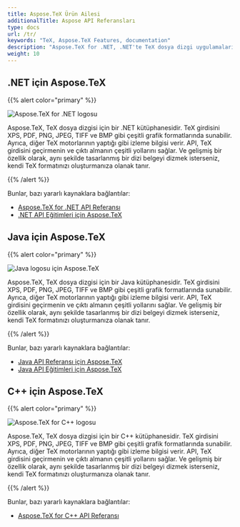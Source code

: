 ```yaml
---
title: Aspose.TeX Ürün Ailesi
additionalTitle: Aspose API Referansları
type: docs
url: /tr/
keywords: "TeX, Aspose.TeX Features, documentation"
description: "Aspose.TeX for .NET, .NET'te TeX dosya dizgi uygulamaları için yüksek performanslı bir kitaplıktır."
weight: 10
---
```


## .NET için Aspose.TeX

{{% alert color="primary" %}}

![Aspose.TeX for .NET logosu](../home_1.png)


Aspose.TeX, TeX dosya dizgisi için bir .NET kütüphanesidir. TeX girdisini XPS, PDF, PNG, JPEG, TIFF ve BMP gibi çeşitli grafik formatlarında sunabilir. Ayrıca, diğer TeX motorlarının yaptığı gibi izleme bilgisi verir. API, TeX girdisini geçirmenin ve çıktı almanın çeşitli yollarını sağlar. Ve gelişmiş bir özellik olarak, aynı şekilde tasarlanmış bir dizi belgeyi dizmek isterseniz, kendi TeX formatınızı oluşturmanıza olanak tanır.

{{% /alert %}}

Bunlar, bazı yararlı kaynaklara bağlantılar:
- [Aspose.TeX for .NET API Referansı](/tex/tr/net/)
- [.NET API Eğitimleri için Aspose.TeX](/tutorials/tex/tr/net/)


## Java için Aspose.TeX

{{% alert color="primary" %}}

![Java logosu için Aspose.TeX](../home_2.png)


Aspose.TeX, TeX dosya dizgisi için bir Java kütüphanesidir. TeX girdisini XPS, PDF, PNG, JPEG, TIFF ve BMP gibi çeşitli grafik formatlarında sunabilir. Ayrıca, diğer TeX motorlarının yaptığı gibi izleme bilgisi verir. API, TeX girdisini geçirmenin ve çıktı almanın çeşitli yollarını sağlar. Ve gelişmiş bir özellik olarak, aynı şekilde tasarlanmış bir dizi belgeyi dizmek isterseniz, kendi TeX formatınızı oluşturmanıza olanak tanır.

{{% /alert %}}

Bunlar, bazı yararlı kaynaklara bağlantılar:
- [Java API Referansı için Aspose.TeX](/tex/java/)
- [Java API Eğitimleri için Aspose.TeX](/tutorials/tex/tr/java/)


## C++ için Aspose.TeX

{{% alert color="primary" %}}

![Aspose.TeX for C++ logosu](../home_3.png)


Aspose.TeX, TeX dosya dizgisi için bir C++ kütüphanesidir. TeX girdisini XPS, PDF, PNG, JPEG, TIFF ve BMP gibi çeşitli grafik formatlarında sunabilir. Ayrıca, diğer TeX motorlarının yaptığı gibi izleme bilgisi verir. API, TeX girdisini geçirmenin ve çıktı almanın çeşitli yollarını sağlar. Ve gelişmiş bir özellik olarak, aynı şekilde tasarlanmış bir dizi belgeyi dizmek isterseniz, kendi TeX formatınızı oluşturmanıza olanak tanır.

{{% /alert %}}

Bunlar, bazı yararlı kaynaklara bağlantılar:
- [Aspose.TeX for C++ API Referansı](/tex/cpp/)
